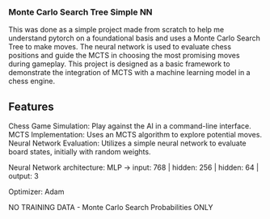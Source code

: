 ### Monte Carlo Search Tree Simple NN

This was done as a simple project made from scratch to help me understand pytorch on a foundational basis and uses a Monte Carlo Search Tree to make moves.  The neural network is used to evaluate chess positions and guide the MCTS in choosing the most promising moves during gameplay. This project is designed as a basic framework to demonstrate the integration of MCTS with a machine learning model in a chess engine.

## Features 

Chess Game Simulation: Play against the AI in a command-line interface.
MCTS Implementation: Uses an MCTS algorithm to explore potential moves.
Neural Network Evaluation: Utilizes a simple neural network to evaluate board states, initially with random weights.


Neural Network architecture: MLP -> input: 768 | hidden: 256 | hidden: 64 | output: 3

Optimizer: Adam

NO TRAINING DATA - Monte Carlo Search Probabilities ONLY 
